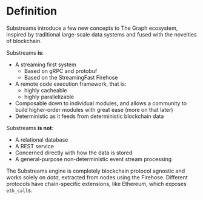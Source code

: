 # Definition

Substreams introduce a few new concepts to The Graph ecosystem, inspired by traditional large-scale data systems and fused with the novelties of blockchain.

Substreams **is**:

* A streaming first system
  * Based on gRPC and protobuf
  * Based on the StreamingFast Firehose
* A remote code execution framework, that is:
  * highly cacheable
  * highly parallelizable
* Composable down to individual modules, and allows a community to build higher-order modules with great ease (more on that later)
* Deterministic as it feeds from deterministic blockchain data

Substreams **is not**:

* A relational database
* A REST service
* Concerned directly with how the data is stored
* A general-purpose non-deterministic event stream processing

The Substreams engine is completely blockchain protocol agnostic and works solely on _data_, extracted from nodes using the Firehose.  Different protocols have chain-specific extensions, like Ethereum, which exposes `eth_call`s.
